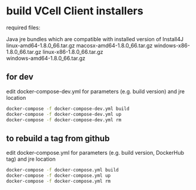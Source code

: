 # build VCell Client installers
required files:

Java jre bundles which are compatible with installed version of
Install4J
linux-amd64-1.8.0_66.tar.gz
macosx-amd64-1.8.0_66.tar.gz
windows-x86-1.8.0_66.tar.gz
linux-x86-1.8.0_66.tar.gz	
windows-amd64-1.8.0_66.tar.gz

## for dev
edit docker-compose-dev.yml for parameters (e.g. build version) and jre location

```bash
docker-compose -f docker-compose-dev.yml build
docker-compose -f docker-compose-dev.yml up
docker-compose -f docker-compose-dev.yml rm
```

## to rebuild a tag from github
edit docker-compose.yml for parameters (e.g. build version, DockerHub tag) and jre location

```bash
docker-compose -f docker-compose.yml build
docker-compose -f docker-compose.yml up
docker-compose -f docker-compose.yml rm
```

